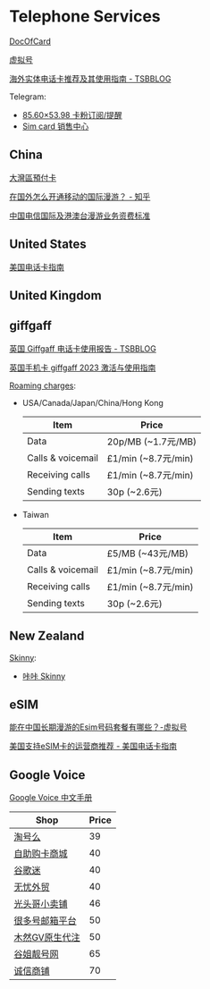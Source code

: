 # Telephone Services
[DocOfCard](https://docofcard.com/)

[虚拟号](https://xunihao.net/)

[海外实体电话卡推荐及其使用指南 - TSBBLOG](https://tsb2blog.com/sim-card-contingency-plan)

Telegram:
- [85.60×53.98 卡粉订阅/提醒](https://t.me/DocOfCard)
- [Sim card 销售中心](https://t.me/Simcardshop1)

## China
[大灣區預付卡](https://www.1888.com.mo/help/detail?tabCode=DXYW04)

[在国外怎么开通移动的国际漫游？ - 知乎](https://www.zhihu.com/question/34584624)

[中国电信国际及港澳台漫游业务资费标准](https://www.189.cn/gs/support/tariff/mobile/32066.html)

## United States
[美国电话卡指南](https://ussimguide.com/)

## United Kingdom
## giffgaff
[英国 Giffgaff 电话卡使用报告 - TSBBLOG](https://tsb2blog.com/giffgaff-sim-card)

[英国手机卡 giffgaff 2023 激活与使用指南](https://mp.weixin.qq.com/s/XfZ65VRpGFO5LrANgrRmNg)

[Roaming charges](https://www.giffgaff.com/roaming-charges):
- USA/Canada/Japan/China/Hong Kong

  Item | Price
  --- | ---
  Data | 20p/MB (~1.7元/MB)
  Calls & voicemail | £1/min (~8.7元/min)
  Receiving calls | £1/min (~8.7元/min)
  Sending texts | 30p (~2.6元)

- Taiwan

  Item | Price
  --- | ---
  Data | £5/MB (~43元/MB)
  Calls & voicemail | £1/min (~8.7元/min)
  Receiving calls | £1/min (~8.7元/min)
  Sending texts | 30p (~2.6元)

## New Zealand
[Skinny](https://www.skinny.co.nz/):
- [咔咔 Skinny](https://t.me/KakaSkinny)

## eSIM
[能在中国长期漫游的Esim号码套餐有哪些？-虚拟号](https://xunihao.net/3874.html)

[美国支持eSIM卡的运营商推荐 - 美国电话卡指南](https://ussimguide.com/best-esim-carriers/)

## Google Voice
[Google Voice 中文手册](https://help.gv.iosapp.icu/)

Shop | Price
--- | ---
[淘号么](https://taohao.me/) | 39
[自助购卡商城](https://appsir.shop/product/tbAzHsmE55tVQiMD) | 40
[谷歌迷](https://gugemi.com/) | 40
[无忧外贸](https://www.86ct.org/) | 40
[光头哥小卖铺](https://gtgmalll.com/) | 46
[很多号邮箱平台](https://www.henduohao.com/product/1065.html) | 50
[木然GV原生代注](https://t.me/gvzhuanyi) | 50
[谷姐靓号网](https://www.goojie.eu/1.html) | 65
[诚信商铺](https://qsbl.pw/buy/12) | 70
